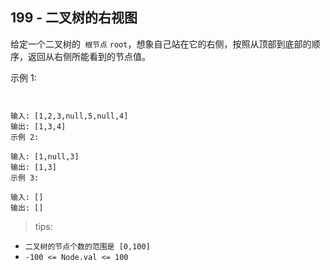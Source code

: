 ## 199 - 二叉树的右视图
给定一个二叉树的` 根节点` `root`，想象自己站在它的右侧，按照从顶部到底部的顺序，返回从右侧所能看到的节点值。

 

示例 1:
```


输入: [1,2,3,null,5,null,4]
输出: [1,3,4]
示例 2:

输入: [1,null,3]
输出: [1,3]
示例 3:

输入: []
输出: []
 ```

>tips:
+ `二叉树的节点个数的范围是 [0,100]`
+ `-100 <= Node.val <= 100 `
